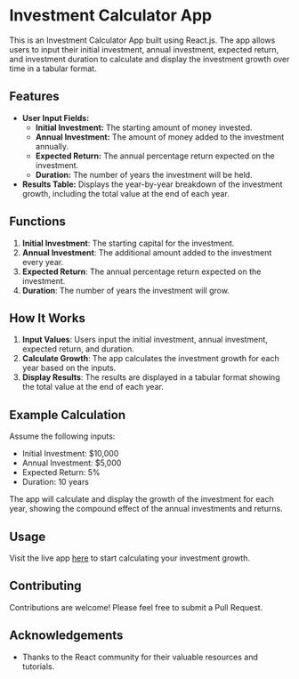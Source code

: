 # Investment Calculator App

This is an Investment Calculator App built using React.js. The app allows users to input their initial investment, annual investment, expected return, and investment duration to calculate and display the investment growth over time in a tabular format.

## Features

- **User Input Fields:** 
  - **Initial Investment:** The starting amount of money invested.
  - **Annual Investment:** The amount of money added to the investment annually.
  - **Expected Return:** The annual percentage return expected on the investment.
  - **Duration:** The number of years the investment will be held.
- **Results Table:** Displays the year-by-year breakdown of the investment growth, including the total value at the end of each year.

## Functions

1. **Initial Investment**: The starting capital for the investment.
2. **Annual Investment**: The additional amount added to the investment every year.
3. **Expected Return**: The annual percentage return expected on the investment.
4. **Duration**: The number of years the investment will grow.

## How It Works

1. **Input Values**: Users input the initial investment, annual investment, expected return, and duration.
2. **Calculate Growth**: The app calculates the investment growth for each year based on the inputs.
3. **Display Results**: The results are displayed in a tabular format showing the total value at the end of each year.

## Example Calculation

Assume the following inputs:
- Initial Investment: $10,000
- Annual Investment: $5,000
- Expected Return: 5%
- Duration: 10 years

The app will calculate and display the growth of the investment for each year, showing the compound effect of the annual investments and returns.

## Usage

Visit the live app [here](https://your-vercel-app-url.vercel.app) to start calculating your investment growth.

## Contributing

Contributions are welcome! Please feel free to submit a Pull Request.

## Acknowledgements

- Thanks to the React community for their valuable resources and tutorials.
